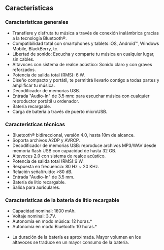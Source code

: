 ## Características

### Características generales

* Transfiere y disfruta tu música a través de conexión inalámbrica gracias a la tecnología Bluetooth®.
* Compatibilidad total con smartphones y tablets iOS, Android™, Windows Mobile, BlackBerry, tc.
* Libertad de sonido: Escucha y comparte tu música en cualquier lugar, sin cables.
* Altavoces con sistema de realce acústico: Sonido claro y con graves reforzados.
* Potencia de salida total (RMS): 6 W.
* Diseño compacto y portátil, te permitirá llevarlo contigo a todas partes y amplificar tu música.
* Decodificador de memorias USB.
* Entrada "Audio-In" de 3.5 mm: para escuchar música con cualquier reproductor portátil u ordenador.
* Batería recargable.
* Carga de batería a través de puerto microUSB.

### Características técnicas

* Bluetooth® bidireccional, versión 4.0, hasta 10m de alcance.
* Soporta archivos A2DP y AVRCP.
* Decodificador de memorias USB: reproduce archivos MP3/WAV desde memoria flash USB con capacidad de hasta 32 GB.
* Altavoces 2.0 con sistema de realce acústico.
* Potencia de salida total (RMS):6 W.
* Respuesta en frecuencia: 80 Hz ~ 20 KHz.
* Relación señal/ruido: >80 dB.
* Entrada "Audio-In" de 3.5 mm.
* Batería de litio recargable.
* Salida para auriculares.

### Características de la batería de litio recargable

* Capacidad nominal: 1600 mAh.
* Voltaje nominal: 3.7V.
* Autonomía en modo música: 12 horas.*
* Autonomía en modo Bluetooth: 10 horas.*
<br/><br/>
 * La duración de la batería es aproximada. Mayor volumen en los altavoces se traduce en un mayor consumo de la batería.
